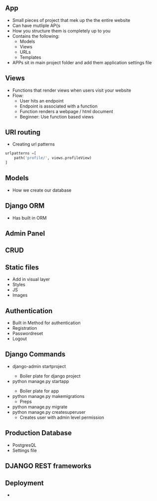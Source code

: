 <!-- Django Notes -->

## App
- Small pieces of project that mek up the the entire website
- Can have mutliple AP{s
- How you structure them is completely up to you
- Contains the following:
    - Models
    - Views
    - URLs
    - Templates
- APPs sit in main project folder and add them application settings file

## Views
- Functions that render views when users visit your website
- Flow:
    - User hits an endpoint
    - Endpoint is associated with a function
    - Function renders a webpage / html document
    - Beginner: Use function based views

## URl routing
- Creating url patterns

```python
urlpatterns =[
    path('profile/', views.profileView)
]
```

## Models
- How we create our database

## Django ORM
- Has built in ORM

## Admin Panel


## CRUD


## Static files
- Add in visual layer
- Styles
- JS
- Images

## Authentication
- Built in Method for authentication
- Registration
- Passwordreset
- Logout

## Django Commands
- django-admin startproject <project-name>
    - Boiler plate for django project
- python manage.py startapp <app-name>
    - Boiler plate for app
- python manage.py makemigrations
    - Preps 
- python manage.py migrate
- python manage.py createsuperuser
    - Creates user with admin level permission

## Production Database
- PostgresQL
- Settings file

## DJANGO REST frameworks

## Deployment
- 
